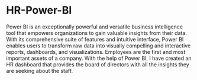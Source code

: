 # HR-Power-BI

Power BI is an exceptionally powerful and versatile business intelligence tool that empowers organizations to gain valuable insights from their data. With its comprehensive suite of features and intuitive interface, Power BI enables users to transform raw data into visually compelling and interactive reports, dashboards, and visualizations. Employees are the first and most important assets of a company. With the help of Power BI, I have created an HR dashboard that provides the board of directors with all the insights they are seeking about the staff.

